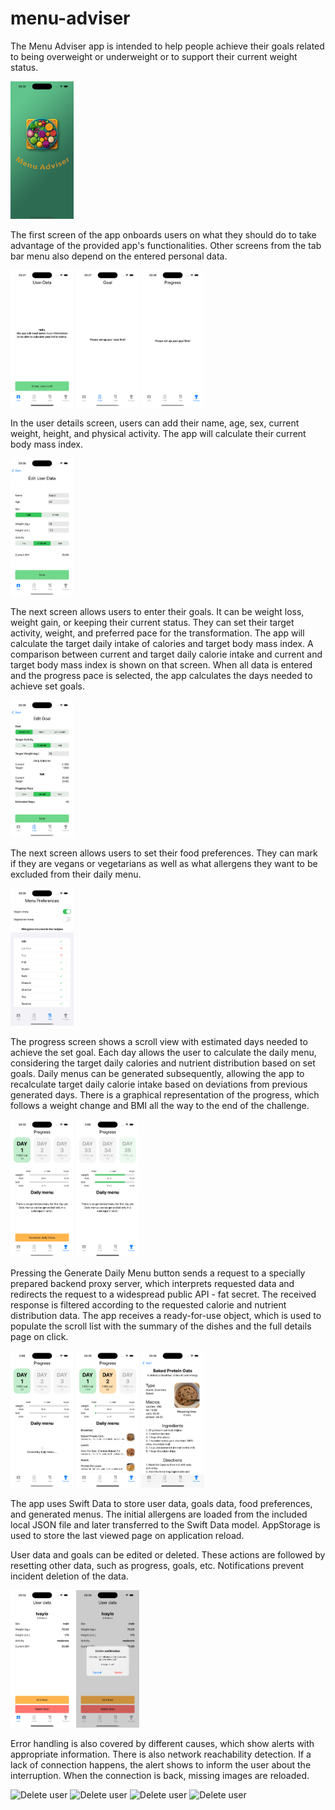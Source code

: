 # menu-adviser

The Menu Adviser app is intended to help people achieve their goals related to being overweight or underweight or to support their current weight status.

<img src="https://github.com/ivayloynikolov/menu-adviser/blob/capstone-submission/resources/01_SplashScreen.png" width="20%" alt="Splash screen">

The first screen of the app onboards users on what they should do to take advantage of the provided app's functionalities.
Other screens from the tab bar menu also depend on the entered personal data.
<p float="left">
<img src="https://github.com/ivayloynikolov/menu-adviser/blob/capstone-submission/resources/02_UserOnboarding.png" width="20%" alt="User onboarding">
<img src="https://github.com/ivayloynikolov/menu-adviser/blob/capstone-submission/resources/03_GoalOnboarding.png" width="20%" alt="Goal onboarding">
<img src="https://github.com/ivayloynikolov/menu-adviser/blob/capstone-submission/resources/04_ProgressOnboarding.png" width="20%" alt="Progress onboarding">
</p>

 
In the user details screen, users can add their name, age, sex, current weight, height, and physical activity. The app will calculate their current body mass index.

<img src="https://github.com/ivayloynikolov/menu-adviser/blob/capstone-submission/resources/04_UserDetails.png" width="20%" alt="User details">

The next screen allows users to enter their goals. It can be weight loss, weight gain, or keeping their current status. They can set their target activity, weight, and preferred pace for the transformation.
The app will calculate the target daily intake of calories and target body mass index. A comparison between current and target daily calorie intake and current and target body mass index is shown on that screen.
When all data is entered and the progress pace is selected, the app calculates the days needed to achieve set goals.

<img src="https://github.com/ivayloynikolov/menu-adviser/blob/capstone-submission/resources/05_GoalDetails.png" width="20%" alt="Goal details">

The next screen allows users to set their food preferences. They can mark if they are vegans or vegetarians as well as what allergens they want to be excluded from their daily menu.

<img src="https://github.com/ivayloynikolov/menu-adviser/blob/capstone-submission/resources/06_MenuPreferences.png" width="20%" alt="Menu preferences">

The progress screen shows a scroll view with estimated days needed to achieve the set goal. Each day allows the user to calculate the daily menu, considering the target daily calories and nutrient distribution based on set goals.
Daily menus can be generated subsequently, allowing the app to recalculate target daily calorie intake based on deviations from previous generated days.
There is a graphical representation of the progress, which follows a weight change and BMI all the way to the end of the challenge.
<p float="left">
<img src="https://github.com/ivayloynikolov/menu-adviser/blob/capstone-submission/resources/07_ProgressView.png" width="20%" alt="Progress view">
<img src="https://github.com/ivayloynikolov/menu-adviser/blob/capstone-submission/resources/07b_ProgressView.png" width="20%" alt="Progress view">
</p>

Pressing the Generate Daily Menu button sends a request to a specially prepared backend proxy server, which interprets requested data and redirects the request to a widespread public API - fat secret. The received response is filtered according to the requested calorie and nutrient distribution data.
The app receives a ready-for-use object, which is used to populate the scroll list with the summary of the dishes and the full details page on click.
<p float="left">
<img src="https://github.com/ivayloynikolov/menu-adviser/blob/capstone-submission/resources/10_GenerateMenu.png" width="20%" alt="Generate menu">
<img src="https://github.com/ivayloynikolov/menu-adviser/blob/capstone-submission/resources/08b_ProgressView.png" width="20%" alt="Generate menu">
<img src="https://github.com/ivayloynikolov/menu-adviser/blob/capstone-submission/resources/11_RecipeDetails.png" width="20%" alt="Recipe details">
</p>

The app uses Swift Data to store user data, goals data, food preferences, and generated menus. The initial allergens are loaded from the included local JSON file and later transferred to the Swift Data model.
AppStorage is used to store the last viewed page on application reload.

User data and goals can be edited or deleted. These actions are followed by resetting other data, such as progress, goals, etc. Notifications prevent incident deletion of the data.
<p float="left">
<img src="https://github.com/ivayloynikolov/menu-adviser/blob/capstone-submission/resources/12_UserDelete.png" width="20%" alt="Delete user">
<img src="https://github.com/ivayloynikolov/menu-adviser/blob/capstone-submission/resources/13_UserDelete.png" width="20%" alt="Delete user">
</p>

Error handling is also covered by different causes, which show alerts with appropriate information.
There is also network reachability detection. If a lack of connection happens, the alert shows to inform the user about the interruption. When the connection is back, missing images are reloaded.
<p float="left">
<img src="https://github.com/ivayloynikolov/menu-adviser/blob/capstone-submission/resources/14_UserDelete.png" width="20%" alt="Delete user">
<img src="https://github.com/ivayloynikolov/menu-adviser/blob/capstone-submission/resources/15_UserDelete.png" width="20%" alt="Delete user">
<img src="https://github.com/ivayloynikolov/menu-adviser/blob/capstone-submission/resources/16_UserDelete.png" width="20%" alt="Delete user">
<img src="https://github.com/ivayloynikolov/menu-adviser/blob/capstone-submission/resources/17_UserDelete.png" width="20%" alt="Delete user">
</p>